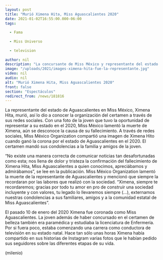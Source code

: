 ```yaml
---
layout: post
title: "Murió Ximena Hita, Miss Aguascalientes 2020"
date: 2021-01-02T16:55:00.000-06:00
tags:
  
  - Fama
  
  - Miss Universo
  
  - television
  
author: nil
description: "La concursante de Miss México y representante del estado de Aguascalientes, Ximena Hita falleció. "
image: "/uploads/2021/images-ximena-hita-fue-la-representante.jpg"
video: nil
audio: nil
alt: "Murió Ximena Hita, Miss Aguascalientes 2020"
front: false
section: "Espectáculos"
redirect_from: /news/181816
---
```


La representante del estado de Aguascalientes en Miss México, Ximena Hita, murió, así lo dio a conocer la organización del certamen a través de sus redes sociales. Con una foto de la joven que tuvo la oportunidad de representar a su estado en el 2020, Miss México lamentó la muerte de Ximena, aún se desconoce la causa de su fallecimiento. A través de redes sociales, Miss México Organization compartió una imagen de Ximena Hito cuando ganó la corona por el estado de Aguascalientes en el 2020. El certamen mandó sus condolencias a la familia y amigos de la joven.  

“No existe una manera correcta de comunicar noticias tan desafortunadas como esta; nos llena de dolor y tristeza la confirmación del fallecimiento de Ximena Hita, Miss Aguascalientes a quien conocimos, apreciábamos y admirábamos”, se lee en la publicación. Miss México Organization lamentó la muerte de la representante de Aguascalientes y mencionó que siempre la recordaran por las labores que realizó con la sociedad. “Ximena, siempre te recordaremos; gracias por todo tu amor en pro de construir una sociedad incluyente y con valores, tu legado lo llevaremos siempre (…), externamos nuestras condolencias a sus familiares, amigos y a la comunidad estatal de Miss Aguascalientes”. 

El pasado 10 de enero del 2020 Ximena fue coronada como Miss Aguascalientes. La joven además de haber concursado en el certamen de belleza también era paramédica y estudiaba la licenciatura de Enfermería. Por si fuera poco, estaba comenzando una carrera como conductora de televisión en su estado natal. Hace tan sólo unas horas Ximena había compartido en sus historias de Instagram varias fotos que le habían pedido sus seguidores sobre las diferentes etapas de su vida.  

(milenio)